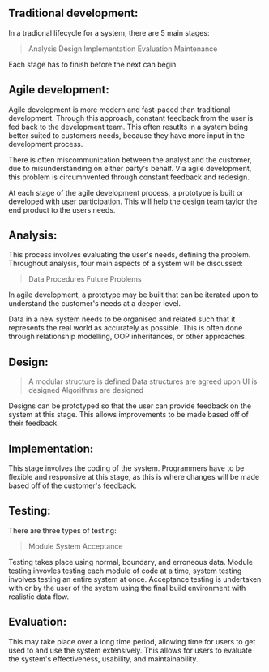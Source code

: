 ## Traditional development:

In a tradional lifecycle for a system, there are 5 main stages:
> Analysis
> Design
> Implementation
> Evaluation
> Maintenance

Each stage has to finish before the next can begin.

## Agile development:

Agile development is more modern and fast-paced than traditional development. Through this approach, constant feedback from the user is fed back to the development team. This often resutlts in a system being better suited to customers needs, because they have more input in the development process.

There is often miscommunication between the analyst and the customer, due to misunderstanding on either party's behalf. Via agile development, this problem is circumnvented through constant feedback and redesign.

At each stage of the agile development process, a prototype is built or developed with user participation. This will help the design team taylor the end product to the users needs.

## Analysis:

This process involves evaluating the user's needs, defining the problem. Throughout analysis, four main aspects of a system will be discussed:
>Data
>Procedures
>Future
>Problems

In agile development, a prototype may be built that can be iterated upon to understand the customer's needs at a deeper level.

Data in a new system needs to be organised and related such that it represents the real world as accurately as possible. This is often done through relationship modelling, OOP inheritances, or other approaches.

## Design:

>A modular structure is defined
>Data structures are agreed upon
>UI is designed
>Algorithms are designed

Designs can be prototyped so that the user can provide feedback on the system at this stage. This allows improvements to be made based off of their feedback.

## Implementation:

This stage involves the coding of the system. Programmers have to be flexible and responsive at this stage, as this is where changes will be made based off of the customer's feedback.

## Testing:

There are three types of testing:
>Module
>System
>Acceptance

Testing takes place using normal, boundary, and erroneous data. Module testing invovles testing each module of code at a time, system testing involves testing an entire system at once. Acceptance testing is undertaken with or by the user of the system using the final build environment with realistic data flow.

## Evaluation:

This may take place over a long time period, allowing time for users to get used to and use the system extensively. This allows for users to evaluate the system's effectiveness, usability, and maintainability.


